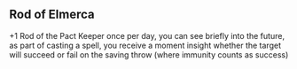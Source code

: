 ## Rod of Elmerca

 +1 Rod of the Pact Keeper
 once per day, you can see briefly into the future, as part of casting a spell, you receive a moment insight whether the target will succeed or fail on the saving throw (where immunity counts as success)
